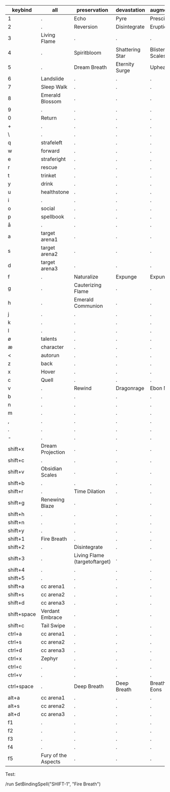 | keybind    | all | preservation | devastation | augmentation |
|------------|-----|--------------|-------------|--------------|
| 1          |  .  | Echo           | Pyre           | Prescience            |
| 2          |  .  | Reversion            | Disintegrate           | Eruption            |
| 3          |  Living Flame  | .            | .           | .            |
| 4          |  .  | Spiritbloom            | Shattering Star           | Blistering Scales             |
| 5          |  .  | Dream Breath            | Eternity Surge           | Upheaval            |
| 6          |  Landslide  | .            | .           | .            |
| 7          |  Sleep Walk  | .            | .           | .            |
| 8          |  Emerald Blossom  | .            | .           | .            |
| 9          |  .  | .            | .           | .            |
| 0          |  Return  | .            | .           | .            |
| +          |  .  | .            | .           | .            |
| \          |  .  | .            | .           | .            |
| q          |  strafeleft  | .            | .           | .            |
| w          |  forward  | .            | .           | .            |
| e          |  straferight  | .            | .           | .            |
| r          |  rescue  | .            | .           | .            |
| t          |  trinket  | .            | .           | .            |
| y          |  drink  | .            | .           | .            |
| u          |  healthstone  | .            | .           | .            |
| i          |  .  | .            | .           | .            |
| o          |  social  | .            | .           | .            |
| p          |  spellbook  | .            | .           | .            |
| å          |  .  | .            | .           | .            |
| a          |  target arena1  | .            | .           | .            |
| s          |  target arena2  | .            | .           | .            |
| d          |  target arena3  | .            | .           | .            |
| f          |  .  | Naturalize            | Expunge           | Expunge            |
| g          |  .  | Cauterizing Flame    | .           | .            |
| h          |  .  | Emerald Communion            | .           | .            |
| j          |  .  | .            | .           | .            |
| k          |  .  | .            | .           | .            |
| l          |  .  | .            | .           | .            |
| ø          |  talents  | .            | .           | .            |
| æ          |  character  | .            | .           | .            |
| <          |  autorun  | .         | .           | .            |
| z          |  back  | .            | .           | .            |
| x          |  Hover  | .            | .           | .            |
| c          |  Quell  | .            | .           | .            |
| v          |  .  | Rewind            | Dragonrage           |      Ebon Might       |
| b          |  .  | .            | .           | .            |
| n          |  .  | .            | .           | .            |
| m          |  .  | .            | .           | .            |
| ,          |  .  | .            | .           | .            |
| .          |  .  | .            | .           | .            |
| -          |  .  | .            | .           | .            |
| shift+x    |  Dream Projection  | .            | .           | .            |
| shift+c    |  .  | .            | .           | .            |
| shift+v    |  Obsidian Scales | .            | .           | .            |
| shift+b    |  .  | .            | .           | .            |
| shift+r    |  .  | Time Dilation   | .           | .            |
| shift+g    |  Renewing Blaze  | .            | .           | .            |
| shift+h    |  .  | .            | .           | .            |
| shift+n    |  .  | .            | .           | .            |
| shift+y    |  .  | .            | .           | .            |
| shift+1    |  Fire Breath  | .            | .           | .            |
| shift+2    |  .  | Disintegrate            | .           | .            |
| shift+3    |  .  | Living Flame (targetoftarget)  | .           | .            |
| shift+4    |  .  | .            | .           | .            |
| shift+5    |  .  | .            | .           | .            |
| shift+a    |  cc arena1  | .            | .           | .            |
| shift+s    |  cc arena2 | .            | .           | .            |
| shift+d    |  cc arena3  | .            | .           | .            |
| shift+space    |  Verdant Embrace  | .            | .           | .            |
| shift+c    |  Tail Swipe  | .            | .           | .            |
| ctrl+a     |  cc arena1  | .            | .           | .            |
| ctrl+s     |  cc arena2  | .            | .           | .            |
| ctrl+d     |  cc arena3  | .            | .           | .            |
| ctrl+x     |  Zephyr  | .            | .           | .            |
| ctrl+c     |  .  | .            | .           | .            |
| ctrl+v     |  .  | .            | .           | .            |
| ctrl+space     |  .  | Deep Breath            | Deep Breath           | Breath of Eons     |
| alt+a      |  cc arena1  | .            | .           | .            |
| alt+s      |  cc arena2  | .            | .           | .            |
| alt+d      |  cc arena3  | .            | .           | .            |
| f1         |  .  | .            | .           | .            |
| f2         |  .  | .            | .           | .            |
| f3         |  .  | .            | .           | .            |
| f4         |  .  | .            | .           | .            |
| f5         |  Fury of the Aspects  | .            | .           | .            |


Test:

/run SetBindingSpell("SHIFT-1", "Fire Breath")
